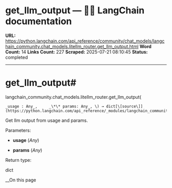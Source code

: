 # get_llm_output — 🦜🔗 LangChain  documentation

**URL:** https://python.langchain.com/api_reference/community/chat_models/langchain_community.chat_models.litellm_router.get_llm_output.html
**Word Count:** 14
**Links Count:** 227
**Scraped:** 2025-07-21 08:10:45
**Status:** completed

---

# get\_llm\_output\#

langchain\_community.chat\_models.litellm\_router.get\_llm\_output\(

    _usage : Any_,     _\*\* params: Any_, \) → dict[\[source\]](https://python.langchain.com/api_reference/_modules/langchain_community/chat_models/litellm_router.html#get_llm_output)\#     

Get llm output from usage and params.

Parameters:     

  * **usage** \(_Any_\)

  * **params** \(_Any_\)

Return type:     

dict

__On this page